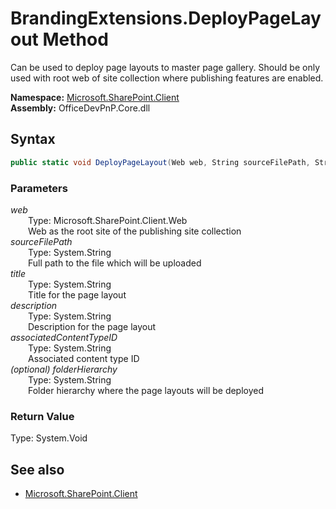 # BrandingExtensions.DeployPageLayout Method  
<summary> Can be used to deploy page layouts to master page gallery. <remarks>Should be only used with root web of site collection where publishing features are enabled.</remarks></summary>  

**Namespace:** [Microsoft.SharePoint.Client](Microsoft.SharePoint.Client.md)  
**Assembly:** OfficeDevPnP.Core.dll  
## Syntax
```C#
public static void DeployPageLayout(Web web, String sourceFilePath, String title, String description, String associatedContentTypeID, String folderHierarchy)
```
### Parameters
*web*  
&emsp;&emsp;Type: Microsoft.SharePoint.Client.Web  
&emsp;&emsp;Web as the root site of the publishing site collection  
*sourceFilePath*  
&emsp;&emsp;Type: System.String  
&emsp;&emsp;Full path to the file which will be uploaded  
*title*  
&emsp;&emsp;Type: System.String  
&emsp;&emsp;Title for the page layout  
*description*  
&emsp;&emsp;Type: System.String  
&emsp;&emsp;Description for the page layout  
*associatedContentTypeID*  
&emsp;&emsp;Type: System.String  
&emsp;&emsp;Associated content type ID  
*(optional) folderHierarchy*  
&emsp;&emsp;Type: System.String  
&emsp;&emsp;Folder hierarchy where the page layouts will be deployed  
### Return Value
Type: System.Void  

## See also
- [Microsoft.SharePoint.Client](Microsoft.SharePoint.Client.md)
